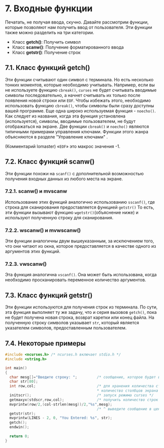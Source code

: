 # 7. Входные функции
Печатать, не получая ввода, скучно. Давайте рассмотрим функции, которые позволяют
нам получить ввод от пользователя. Эти функции также можно разделить на три
категории.

- Класс **getch()**: Получить символ
- Класс **scanw()**: Получение форматированного ввода
- Класс **getstr()**: Получение строк

## 7.1. Класс функций getch()
Эти функции считывают один символ с терминала. Но есть несколько тонких моментов,
которые необходимо учитывать. Например, если вы не используете функцию `cbreak()`,
`curses` не будет считывать вводимые символы последовательно, а начнет считывать их
только после появления новой строки или `EOF`. Чтобы избежать этого, необходимо
использовать функцию `cbreak()`, чтобы символы были сразу доступны вашей программе.
Еще одна широко используемая функция - `noecho()`. Как следует из названия, когда эта
функция установлена (используется), символы, вводимые пользователем, не будут
отображаться на экране. Две функции `cbreak()` и `noecho()` являются типичными
примерами управления ключами. Функции этого жанра объясняются в разделе
"Управление ключами" .  

(Комментарий lomaster) «`EOF`» это макрос значения -1.

## 7.2. Класс функций scanw()
Эти функции похожи на `scanf()` с дополнительной возможностью получения входных
данных из любого места на экране.

### 7.2.1. scanw() и mvscanw
Использование этих функций аналогично использованию `sscanf()`, где строка для
сканирования предоставляется функцией `getstr()` То есть, эти функции вызывают
функцию `wgetstr()`(объяснение ниже) и используют полученную строку для
сканирования.

### 7.2.2. wscanw() и mvwscanw()
Эти функции аналогичны двум вышеуказанным, за исключением того, что они читают из
окна, которое предоставляется в качестве одного из аргументов этих функций.

### 7.2.3. vwscanw()
Эта функция аналогична `vscanf()`. Она может быть использована, когда необходимо
просканировать переменное количество аргументов.

## 7.3. Класс функций getstr()
Эти функции используются для получения строк из терминала. По сути, эта функция
выполняет ту же задачу, что и серия вызовов `getch()`, пока не будет получена новая
строка, возврат каретки или конец файла. На полученную строку символов указывает
`str`, который является указателем символов, предоставленным пользователем.

## 7.4. Некоторые примеры
``` C
#include <ncurses.h> /* ncurses.h включает stdio.h */
#include <string.h>

int main()
{
  char mesg[]="Введите строку: ";         /* сообщение, которое будет выведено на экран */
  char str[80];
  int row,col;                            /* для хранения количества строк и *
                                          * количество столбцов экрана */
  initscr();                              /* запуск режима curses */
  getmaxyx(stdscr,row,col);               /* получить количество строк и столбцов */
  mvprintw(row/2,(col-strlen(mesg))/2,"%s",mesg);
                                          /* ^ выведите сообщение в центр экрана */
  getstr(str);
  mvprintw(LINES - 2, 0, "You Entered: %s", str);
  getch();
  endwin();
  
  return 0;
}
```
